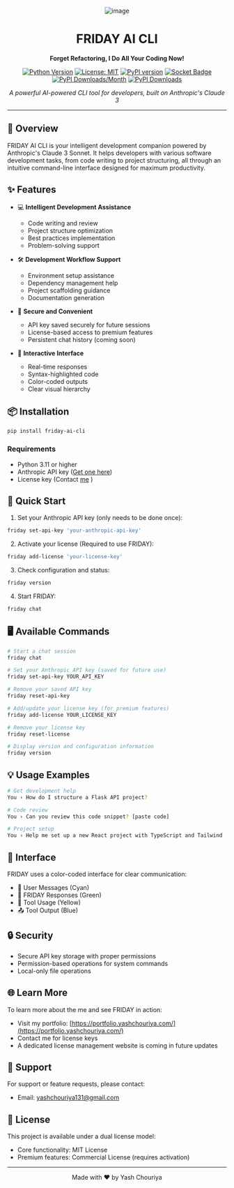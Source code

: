 <div align="center">

![image](https://tomato-suzy-27.tiiny.site/1.png)
# FRIDAY AI CLI

**Forget Refactoring, I Do All Your Coding Now!**

[![Python Version](https://img.shields.io/badge/python-3.11%2B-blue.svg)](https://www.python.org/downloads/)
[![License: MIT](https://img.shields.io/badge/License-MIT-yellow.svg)](https://opensource.org/licenses/MIT)
[![PyPI version](https://badge.fury.io/py/friday-ai-cli.svg)](https://badge.fury.io/py/friday-ai-cli)
[![Socket Badge](https://socket.dev/api/badge/pypi/package/friday-ai-cli/0.1.5?artifact_id=tar-gz)](https://socket.dev/pypi/package/friday-ai-cli/overview/0.1.5/tar-gz)
[![PyPI Downloads/Month](https://static.pepy.tech/badge/friday-ai-cli/month)](https://pepy.tech/projects/friday-ai-cli)
[![PyPI Downloads](https://static.pepy.tech/badge/friday-ai-cli)](https://pepy.tech/projects/friday-ai-cli)


*A powerful AI-powered CLI tool for developers, built on Anthropic's Claude 3*

</div>

---

## 🚀 Overview

FRIDAY AI CLI is your intelligent development companion powered by Anthropic's Claude 3 Sonnet. It helps developers with various software development tasks, from code writing to project structuring, all through an intuitive command-line interface designed for maximum productivity.

## ✨ Features

- 💻 **Intelligent Development Assistance**
  - Code writing and review
  - Project structure optimization
  - Best practices implementation
  - Problem-solving support

- 🛠️ **Development Workflow Support**
  - Environment setup assistance
  - Dependency management help
  - Project scaffolding guidance
  - Documentation generation

- 🔐 **Secure and Convenient**
  - API key saved securely for future sessions
  - License-based access to premium features
  - Persistent chat history (coming soon)

- 👾 **Interactive Interface**
  - Real-time responses
  - Syntax-highlighted code
  - Color-coded outputs
  - Clear visual hierarchy

## 📦 Installation

```bash
pip install friday-ai-cli
```

### Requirements
- Python 3.11 or higher
- Anthropic API key ([Get one here](https://console.anthropic.com/))
- License key (Contact [me](mailto:yashchouriya131@gmail.com) )

## 🎯 Quick Start

1. Set your Anthropic API key (only needs to be done once):
```bash
friday set-api-key 'your-anthropic-api-key'
```

2. Activate your license (Required to use FRIDAY):
```bash
friday add-license 'your-license-key'
```

3. Check configuration and status:
```bash
friday version
```

4. Start FRIDAY:
```bash
friday chat
```


## 🖥️ Available Commands

```bash
# Start a chat session
friday chat

# Set your Anthropic API key (saved for future use)
friday set-api-key YOUR_API_KEY

# Remove your saved API key
friday reset-api-key

# Add/update your license key (for premium features)
friday add-license YOUR_LICENSE_KEY

# Remove your license key
friday reset-license

# Display version and configuration information
friday version
```

## 💡 Usage Examples

```bash
# Get development help
You › How do I structure a Flask API project?

# Code review
You › Can you review this code snippet? [paste code]

# Project setup
You › Help me set up a new React project with TypeScript and Tailwind
```

## 🎨 Interface

FRIDAY uses a color-coded interface for clear communication:

- 👤 User Messages (Cyan)
- 🤖 FRIDAY Responses (Green)
- 🔧 Tool Usage (Yellow)
- 📤 Tool Output (Blue)

## 🔒 Security

- Secure API key storage with proper permissions
- Permission-based operations for system commands
- Local-only file operations

## 🌐 Learn More

To learn more about the me and see FRIDAY in action:
- Visit my portfolio: [https://portfolio.yashchouriya.com/](https://portfolio.yashchouriya.com/)
- Contact me for license keys
- A dedicated license management website is coming in future updates

## 🤝 Support

For support or feature requests, please contact:
- Email: [yashchouriya131@gmail.com](mailto:yashchouriya131@gmail.com)

## 📄 License

This project is available under a dual license model:
- Core functionality: MIT License
- Premium features: Commercial License (requires activation)

---

<div align="center">

Made with ❤️ by Yash Chouriya

</div>
